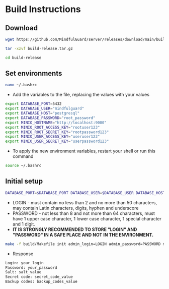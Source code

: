 # Build Instructions

## Download

  ```bash
  wget https://github.com/MindfulGuard/server/releases/download/main/build-release.tar.gz
  ```

  ```bash
  tar -xzvf build-release.tar.gz
  ```

  ```bash
  cd build-release
  ```

## Set environments
   ```bash
   nano ~/.bashrc
   ```

  - Add the variables to the file, replacing the values with your values
   ```bash
   export DATABASE_PORT=5432
   export DATABASE_USER="mindfulguard"
   export DATABASE_HOST="postgresql"
   export DATABASE_PASSWORD="root_password"
   export MINIO_HOSTNAME="http://localhost:9000"
   export MINIO_ROOT_ACCESS_KEY="rootuser123"
   export MINIO_ROOT_SECRET_KEY="rootpassword123"
   export MINIO_USER_ACCESS_KEY="useruser123"
   export MINIO_USER_SECRET_KEY="userpassword123"
   ```

 - To apply the new environment variables, restart your shell or run this command
  ```bash
  source ~/.bashrc
  ```
    
## Initial setup

   ```bash
   DATABASE_PORT=$DATABASE_PORT DATABASE_USER=$DATABASE_USER DATABASE_HOST=$DATABASE_HOST DATABASE_PASSWORD=$DATABASE_PASSWORD MINIO_HOSTNAME=$MINIO_HOSTNAME MINIO_ROOT_ACCESS_KEY=$MINIO_ROOT_ACCESS_KEY MINIO_ROOT_SECRET_KEY=$MINIO_ROOT_SECRET_KEY MINIO_USER_ACCESS_KEY=$MINIO_USER_ACCESS_KEY MINIO_USER_SECRET_KEY=$MINIO_USER_SECRET_KEY sudo docker-compose -f docker/docker-compose.yml up -d >> /dev/null
   ```
   - LOGIN - must contain no less than 2 and no more than 50 characters, may contain Latin characters, digits, hyphen and underscore
   - PASSWORD - not less than 8 and not more than 64 characters, must have 1 upper case character, 1 lower case character, 1 special character and 1 digit.
   - **IT IS STRONGLY RECOMMENDED TO STORE "LOGIN" AND "PASSWORD" IN A SAFE PLACE AND NOT IN THE ENVIRONMENT.**
     
   ```bash
   make -f build/Makefile init admin_login=LOGIN admin_password=PASSWORD minio_hostname="$MINIO_HOSTNAME" minio_root_access_key="$MINIO_ROOT_ACCESS_KEY" minio_root_secret_key="$MINIO_ROOT_SECRET_KEY" minio_user_access_key="$MINIO_USER_ACCESS_KEY" minio_user_secret_key="$MINIO_USER_SECRET_KEY"
   ```
   - Response
   ```bash
   Login: your_login
   Password: your_password
   Salt: salt_value
   Secret code: secret_code_value
   Backup codes: backup_codes_value
   ```
